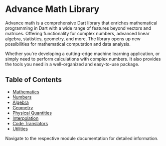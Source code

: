 # Advance Math Library

Advance math is a comprehensive Dart library that enriches mathematical programming in Dart with a wide range of features beyond vectors and matrices. Offering functionality for complex numbers, advanced linear algebra, statistics, geometry, and more. The library opens up new possibilities for mathematical computation and data analysis. 

Whether you're developing a cutting-edge machine learning application, or simply need to perform calculations with complex numbers. It also provides the tools you need in a well-organized and easy-to-use package.



## Table of Contents

- [Mathematics](./math.md)
- [Numbers](./number.md)
- [Algebra](./algebra.md)
- [Geometry](./geometry.md)
- [Physical Quantities](./quantity.md)
- [Interpolation](./interpolate.md)
- [Code Translators](./code_translator.md)
- [Utilities](./utils.md)

Navigate to the respective module documentation for detailed information.
